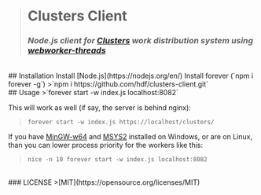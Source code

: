 ># **Clusters Client**
>### _Node.js client for [Clusters](https://github.com/hdf/clusters) work distribution system using [webworker-threads](https://github.com/audreyt/node-webworker-threads)_

<br>
## Installation
Install [Node.js](https://nodejs.org/en/)  
Install forever (`npm i forever -g`)  
>`npm i https://github.com/hdf/clusters-client.git`

<br>
## Usage
>`forever start -w index.js localhost:8082`

This will work as well (if say, the server is behind nginx):
>`forever start -w index.js https://localhost/clusters/`

If you have [MinGW-w64](http://sourceforge.net/projects/mingw-w64/) and [MSYS2](http://msys2.github.io/) installed on Windows, or are on Linux, than you can lower process priority for the workers like this:
>`nice -n 10 forever start -w index.js localhost:8082`

<br>
### LICENSE
>[MIT](https://opensource.org/licenses/MIT)
